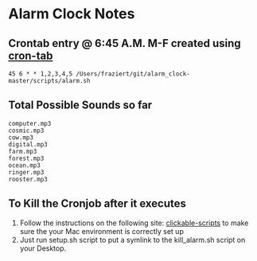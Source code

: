 # Alarm Clock Notes

## Crontab entry @ 6:45 A.M. M-F created using [cron-tab](http://www.corntab.com/pages/crontab-gui)

```
45 6 * * 1,2,3,4,5 /Users/fraziert/git/alarm_clock-master/scripts/alarm.sh
```

## Total Possible Sounds so far

```
computer.mp3
cosmic.mp3
cow.mp3
digital.mp3
farm.mp3
forest.mp3
ocean.mp3
ringer.mp3
rooster.mp3
```
## To Kill the Cronjob after it executes

1. Follow the instructions on the following site: [clickable-scripts](http://stackoverflow.com/questions/5125907/how-to-run-a-shell-script-in-os-x-by-double-clicking) to make sure the your Mac environment is correctly set up
2.  Just run setup.sh script to put a symlink to the kill_alarm.sh script on your Desktop. 

